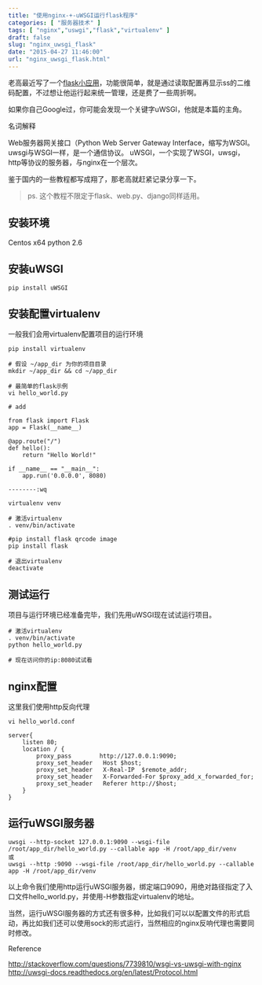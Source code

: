```yaml
---
title: "使用nginx-+-uWSGI运行flask程序"
categories: [ "服务器技术" ]
tags: [ "nginx","uswgi","flask","virtualenv" ]
draft: false
slug: "nginx_uwsgi_flask"
date: "2015-04-27 11:46:00"
url: "nginx_uwsgi_flask.html"
---
```


老高最近写了一个[flask小应用][1]，功能很简单，就是通过读取配置再显示ss的二维码配置，不过想让他运行起来统一管理，还是费了一些周折啊。

如果你自己Google过，你可能会发现一个关键字uWSGI，他就是本篇的主角。

名词解释

Web服务器网关接口（Python Web Server Gateway Interface，缩写为WSGI。
uwsgi与WSGI一样，是一个通信协议。
uWSGI，一个实现了WSGI，uwsgi，http等协议的服务器，与nginx在一个层次。

鉴于国内的一些教程都写成翔了，那老高就赶紧记录分享一下。


<!--more-->


> ps. 这个教程不限定于flask、web.py、django同样适用。

## 安装环境

Centos x64
python 2.6


## 安装uWSGI

```
pip install uWSGI
```

## 安装配置virtualenv

一般我们会用virtualenv配置项目的运行环境

```
pip install virtualenv

# 假设 ~/app_dir 为你的项目目录
mkdir ~/app_dir && cd ~/app_dir

# 最简单的flask示例
vi hello_world.py

# add

from flask import Flask
app = Flask(__name__)

@app.route("/")
def hello():
    return "Hello World!"

if __name__ == "__main__":
    app.run('0.0.0.0', 8080)

--------:wq

virtualenv venv

# 激活virtualenv
. venv/bin/activate

#pip install flask qrcode image
pip install flask

# 退出virtualenv
deactivate
```

## 测试运行

项目与运行环境已经准备完毕，我们先用uWSGI现在试试运行项目。

```
# 激活virtualenv
. venv/bin/activate
python hello_world.py

# 现在访问你的ip:8080试试看
```

## nginx配置

这里我们使用http反向代理

```
vi hello_world.conf

server{
    listen 80;
    location / {
        proxy_pass        http://127.0.0.1:9090;
        proxy_set_header   Host $host;
        proxy_set_header   X-Real-IP  $remote_addr;
        proxy_set_header   X-Forwarded-For $proxy_add_x_forwarded_for;
        proxy_set_header   Referer http://$host;
    }
}
```

## 运行uWSGI服务器

```
uwsgi --http-socket 127.0.0.1:9090 --wsgi-file /root/app_dir/hello_world.py --callable app -H /root/app_dir/venv
或
uwsgi --http :9090 --wsgi-file /root/app_dir/hello_world.py --callable app -H /root/app_dir/venv
```

以上命令我们使用http运行uWSGI服务器，绑定端口9090，用绝对路径指定了入口文件hello_world.py，并使用-H参数指定virtualenv的地址。

当然，运行uWSGI服务器的方式还有很多种，比如我们可以以配置文件的形式启动，再比如我们还可以使用sock的形式运行，当然相应的nginx反响代理也需要同时修改。



Reference

http://stackoverflow.com/questions/7739810/wsgi-vs-uwsgi-with-nginx
http://uwsgi-docs.readthedocs.org/en/latest/Protocol.html


  [1]: https://github.com/phpgao/qrcode-for-ss